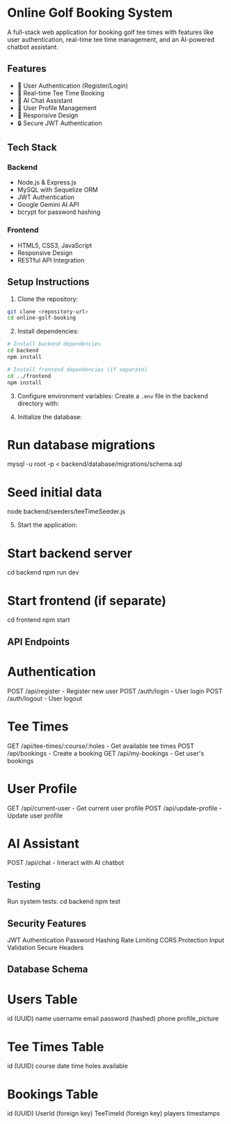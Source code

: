 # Online Golf Booking System

A full-stack web application for booking golf tee times with features like user authentication, real-time tee time management, and an AI-powered chatbot assistant.

## Features

- 🔐 User Authentication (Register/Login)
- 📅 Real-time Tee Time Booking
- 🤖 AI Chat Assistant
- 👤 User Profile Management
- 📱 Responsive Design
- 🔒 Secure JWT Authentication

## Tech Stack

### Backend
- Node.js & Express.js
- MySQL with Sequelize ORM
- JWT Authentication
- Google Gemini AI API
- bcrypt for password hashing

### Frontend
- HTML5, CSS3, JavaScript
- Responsive Design
- RESTful API Integration

## Setup Instructions

1. Clone the repository:
```bash
git clone <repository-url>
cd online-golf-booking
```

2. Install dependencies:
```bash
# Install backend dependencies
cd backend
npm install

# Install frontend dependencies (if separate)
cd ../frontend
npm install
```

3. Configure environment variables:
Create a `.env` file in the backend directory with:

4. Initialize the database:
# Run database migrations
mysql -u root -p < backend/database/migrations/schema.sql

# Seed initial data
node backend/seeders/teeTimeSeeder.js

5. Start the application:
# Start backend server
cd backend
npm run dev

# Start frontend (if separate)
cd frontend
npm start

## API Endpoints
# Authentication
POST /api/register - Register new user
POST /auth/login - User login
POST /auth/logout - User logout

# Tee Times
GET /api/tee-times/:course/:holes - Get available tee times
POST /api/bookings - Create a booking
GET /api/my-bookings - Get user's bookings

# User Profile
GET /api/current-user - Get current user profile
POST /api/update-profile - Update user profile

# AI Assistant
POST /api/chat - Interact with AI chatbot


## Testing
Run system tests:
 cd backend
 npm test


## Security Features
JWT Authentication
Password Hashing
Rate Limiting
CORS Protection
Input Validation
Secure Headers

## Database Schema
# Users Table
id (UUID)
name
username
email
password (hashed)
phone
profile_picture

# Tee Times Table
id (UUID)
course
date
time
holes
available

# Bookings Table
id (UUID)
UserId (foreign key)
TeeTimeId (foreign key)
players
timestamps